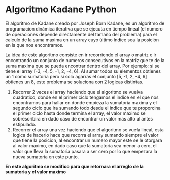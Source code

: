 # Algoritmo Kadane Python

El algoritmo de Kadane creado por Joseph Born Kadane, es un algoritmo de programacion dinámica iterativa que se ejecuta en tiempo lineal (el numero de operaciones depende directamente del tamaño del problema) para el calculo de la suma maxima en un array cuyo último índice sea la posición en la que nos encontramos.

La idea de este algoritmo consiste en ir recorriendo el array o matriz e ir encontrando un conjunto de numeros consecutivos en la matriz que te de la suma maxima que se pueda encontrar dentro del array.
Por ejemplo: si se tiene el array [-3, -4, 5, -1, 2, -4, 6]. Al sumar todos su elementos obtienes un 1 como sumatoria pero si solo agarras el conjunto [5, -1, 2, -4, 6] obtienes un 8, este problema se soluciona con 2 logicas distintas.

1. Recorrer 2 veces el array haciendo que el algoritmo se vuelva cuadratico, donde en el primer ciclo tengamos el indice en el que nos encontramos para hallar en donde empieza la sumatoria maxima y el segundo ciclo que ira sumando todo desde el indice que te proporcina el primer ciclo hasta donde termina el array, el valor maximo se sobrescribira en dado caso de encontrar un valor mas alto al antes estipulado.
2. Recorrer el array una vez haciendo que el algoritmo se vuela lineal, esta logica de hacerlo hace que recorra el array sumando siempre el valor que tiene la posicion, al encontrar un numero mayor este se le otorgara al valor maximo, en dado caso que la sumatoria sea menor a cero, el valor que lleva la sumatoria pasara a ser cero por lo que empezara la nueva sumatoria en este punto.

**En este algoritmo se modifico para que retornara el arreglo de la sumatoria y el valor maximo**
